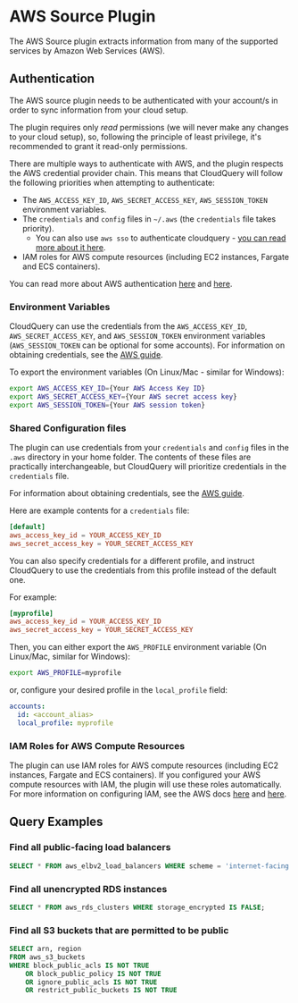 # AWS Source Plugin

The AWS Source plugin extracts information from many of the supported services by Amazon Web Services (AWS).

## Authentication

The AWS source plugin needs to be authenticated with your account/s in order to sync information from your cloud setup.

The plugin requires only _read_ permissions (we will never make any changes to your cloud setup), so, following the principle of least privilege, it's recommended to grant it read-only permissions.

There are multiple ways to authenticate with AWS, and the plugin respects the AWS credential provider chain. This means that CloudQuery will follow the following priorities when attempting to authenticate:

- The `AWS_ACCESS_KEY_ID`, `AWS_SECRET_ACCESS_KEY`, `AWS_SESSION_TOKEN` environment variables.
- The `credentials` and `config` files in `~/.aws` (the `credentials` file takes priority).
  - You can also use `aws sso` to authenticate cloudquery - [you can read more about it here](https://docs.aws.amazon.com/cli/latest/userguide/cli-configure-sso.html).
- IAM roles for AWS compute resources (including EC2 instances, Fargate and ECS containers).

You can read more about AWS authentication [here](https://aws.github.io/aws-sdk-go-v2/docs/configuring-sdk/#specifying-credentials) and [here](https://docs.aws.amazon.com/sdkref/latest/guide/creds-config-files.html).

### Environment Variables

CloudQuery can use the credentials from the `AWS_ACCESS_KEY_ID`, `AWS_SECRET_ACCESS_KEY`, and
`AWS_SESSION_TOKEN` environment variables (`AWS_SESSION_TOKEN` can be optional for some accounts). For information on obtaining credentials, see the
[AWS guide](https://aws.github.io/aws-sdk-go-v2/docs/getting-started/#get-your-aws-access-keys).

To export the environment variables (On Linux/Mac - similar for Windows):

```bash
export AWS_ACCESS_KEY_ID={Your AWS Access Key ID}
export AWS_SECRET_ACCESS_KEY={Your AWS secret access key}
export AWS_SESSION_TOKEN={Your AWS session token}
```

### Shared Configuration files

The plugin can use credentials from your `credentials` and `config` files in the `.aws` directory in your home folder.
The contents of these files are practically interchangeable, but CloudQuery will prioritize credentials in the `credentials` file.

For information about obtaining credentials, see the
[AWS guide](https://aws.github.io/aws-sdk-go-v2/docs/getting-started/#get-your-aws-access-keys).

Here are example contents for a `credentials` file:

```toml title="~/.aws/credentials"
[default]
aws_access_key_id = YOUR_ACCESS_KEY_ID
aws_secret_access_key = YOUR_SECRET_ACCESS_KEY
```

You can also specify credentials for a different profile, and instruct CloudQuery to use the credentials from this profile instead of the default one.

For example:

```toml title="~/.aws/credentials"
[myprofile]
aws_access_key_id = YOUR_ACCESS_KEY_ID
aws_secret_access_key = YOUR_SECRET_ACCESS_KEY
```

Then, you can either export the `AWS_PROFILE` environment variable (On Linux/Mac, similar for Windows):

```bash
export AWS_PROFILE=myprofile
```

or, configure your desired profile in the `local_profile` field:

```yaml title="aws.yml"
accounts:
  id: <account_alias>
  local_profile: myprofile
```

### IAM Roles for AWS Compute Resources

The plugin can use IAM roles for AWS compute resources (including EC2 instances, Fargate and ECS containers).
If you configured your AWS compute resources with IAM, the plugin will use these roles automatically.
For more information on configuring IAM, see the AWS docs [here](https://docs.aws.amazon.com/AWSEC2/latest/UserGuide/iam-roles-for-amazon-ec2.html) and [here](https://docs.aws.amazon.com/AmazonECS/latest/developerguide/task-iam-roles.html).

## Query Examples

### Find all public-facing load balancers

```sql
SELECT * FROM aws_elbv2_load_balancers WHERE scheme = 'internet-facing';
```

### Find all unencrypted RDS instances

```sql
SELECT * FROM aws_rds_clusters WHERE storage_encrypted IS FALSE;
```

### Find all S3 buckets that are permitted to be public

```sql
SELECT arn, region
FROM aws_s3_buckets
WHERE block_public_acls IS NOT TRUE
    OR block_public_policy IS NOT TRUE
    OR ignore_public_acls IS NOT TRUE
    OR restrict_public_buckets IS NOT TRUE
```
